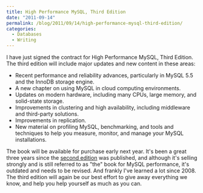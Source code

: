 ```yaml
---
title: High Performance MySQL, Third Edition
date: "2011-09-14"
permalink: /blog/2011/09/14/high-performance-mysql-third-edition/
categories:
  - Databases
  - Writing
---
```

I have just signed the contract for High Performance MySQL, Third Edition. The third edition will include major updates and new content in these areas:

*   Recent performance and reliability advances, particularly in MySQL 5.5 and the InnoDB storage engine.
*   A new chapter on using MySQL in cloud computing environments.
*   Updates on modern hardware, including many CPUs, large memory, and solid-state storage.
*   Improvements in clustering and high availability, including middleware and third-party solutions.
*   Improvements in replication.
*   New material on profiling MySQL, benchmarking, and tools and techniques to help you measure, monitor, and manage your MySQL installations.

The book will be available for purchase early next year. It's been a great three years since the [second edition][1] was published, and although it's selling strongly and is still referred to as "the" book for MySQL performance, it's outdated and needs to be revised. And frankly I've learned a lot since 2008. The third edition will again be our best effort to give away everything we know, and help you help yourself as much as you can.

 [1]: http://tinyurl.com/highperfmysql
